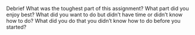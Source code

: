 Debrief
What was the toughest part of this assignment?
What part did you enjoy best?
What did you want to do but didn’t have time or didn’t know how to do?
What did you do that you didn’t know how to do before you started?
